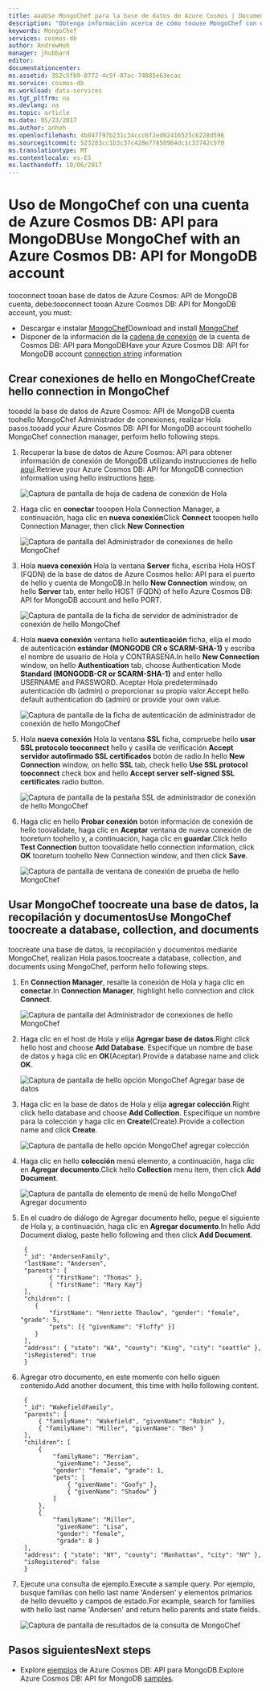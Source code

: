 ```yaml
---
title: aaaUse MongoChef para la base de datos de Azure Cosmos | Documentos de Microsoft
description: "Obtenga información acerca de cómo toouse MongoChef con una base de datos de Azure Cosmos: API de MongoDB cuenta"
keywords: MongoChef
services: cosmos-db
author: AndrewHoh
manager: jhubbard
editor: 
documentationcenter: 
ms.assetid: 352c5fb9-8772-4c5f-87ac-74885e63ecac
ms.service: cosmos-db
ms.workload: data-services
ms.tgt_pltfrm: na
ms.devlang: na
ms.topic: article
ms.date: 05/23/2017
ms.author: anhoh
ms.openlocfilehash: 4b047797b231c34ccc6f2ed02416525c6228d596
ms.sourcegitcommit: 523283cc1b3c37c428e77850964dc1c33742c5f0
ms.translationtype: MT
ms.contentlocale: es-ES
ms.lasthandoff: 10/06/2017
---
```

# <a name="use-mongochef-with-an-azure-cosmos-db-api-for-mongodb-account"></a><span data-ttu-id="63abc-104">Uso de MongoChef con una cuenta de Azure Cosmos DB: API para MongoDB</span><span class="sxs-lookup"><span data-stu-id="63abc-104">Use MongoChef with an Azure Cosmos DB: API for MongoDB account</span></span>

<span data-ttu-id="63abc-105">tooconnect tooan base de datos de Azure Cosmos: API de MongoDB cuenta, debe:</span><span class="sxs-lookup"><span data-stu-id="63abc-105">tooconnect tooan Azure Cosmos DB: API for MongoDB account, you must:</span></span>

* <span data-ttu-id="63abc-106">Descargar e instalar [MongoChef](http://3t.io/mongochef)</span><span class="sxs-lookup"><span data-stu-id="63abc-106">Download and install [MongoChef](http://3t.io/mongochef)</span></span>
* <span data-ttu-id="63abc-107">Disponer de la información de la [cadena de conexión](connect-mongodb-account.md) de la cuenta de Cosmos DB: API para MongoDB</span><span class="sxs-lookup"><span data-stu-id="63abc-107">Have your Azure Cosmos DB: API for MongoDB account [connection string](connect-mongodb-account.md) information</span></span>

## <a name="create-hello-connection-in-mongochef"></a><span data-ttu-id="63abc-108">Crear conexiones de hello en MongoChef</span><span class="sxs-lookup"><span data-stu-id="63abc-108">Create hello connection in MongoChef</span></span>
<span data-ttu-id="63abc-109">tooadd la base de datos de Azure Cosmos: API de MongoDB cuenta toohello MongoChef Administrador de conexiones, realizar Hola pasos.</span><span class="sxs-lookup"><span data-stu-id="63abc-109">tooadd your Azure Cosmos DB: API for MongoDB account toohello MongoChef connection manager, perform hello following steps.</span></span>

1. <span data-ttu-id="63abc-110">Recuperar la base de datos de Azure Cosmos: API para obtener información de conexión de MongoDB utilizando instrucciones de hello [aquí](connect-mongodb-account.md).</span><span class="sxs-lookup"><span data-stu-id="63abc-110">Retrieve your Azure Cosmos DB: API for MongoDB connection information using hello instructions [here](connect-mongodb-account.md).</span></span>

    ![Captura de pantalla de hoja de cadena de conexión de Hola](./media/mongodb-mongochef/ConnectionStringBlade.png)
2. <span data-ttu-id="63abc-112">Haga clic en **conectar** tooopen Hola Connection Manager, a continuación, haga clic en **nueva conexión**</span><span class="sxs-lookup"><span data-stu-id="63abc-112">Click **Connect** tooopen hello Connection Manager, then click **New Connection**</span></span>

    ![Captura de pantalla del Administrador de conexiones de hello MongoChef](./media/mongodb-mongochef/ConnectionManager.png)
3. <span data-ttu-id="63abc-114">Hola **nueva conexión** Hola la ventana **Server** ficha, escriba Hola HOST (FQDN) de la base de datos de Azure Cosmos hello: API para el puerto de hello y cuenta de MongoDB.</span><span class="sxs-lookup"><span data-stu-id="63abc-114">In hello **New Connection** window, on hello **Server** tab, enter hello HOST (FQDN) of hello Azure Cosmos DB: API for MongoDB account and hello PORT.</span></span>

    ![Captura de pantalla de la ficha de servidor de administrador de conexión de hello MongoChef](./media/mongodb-mongochef/ConnectionManagerServerTab.png)
4. <span data-ttu-id="63abc-116">Hola **nueva conexión** ventana hello **autenticación** ficha, elija el modo de autenticación **estándar (MONGODB CR o SCARM-SHA-1)** y escriba el nombre de usuario de Hola y CONTRASEÑA.</span><span class="sxs-lookup"><span data-stu-id="63abc-116">In hello **New Connection** window, on hello **Authentication** tab, choose Authentication Mode **Standard (MONGODB-CR or SCARM-SHA-1)** and enter hello USERNAME and PASSWORD.</span></span>  <span data-ttu-id="63abc-117">Aceptar Hola predeterminado autenticación db (admin) o proporcionar su propio valor.</span><span class="sxs-lookup"><span data-stu-id="63abc-117">Accept hello default authentication db (admin) or provide your own value.</span></span>

    ![Captura de pantalla de la ficha de autenticación de administrador de conexión de hello MongoChef](./media/mongodb-mongochef/ConnectionManagerAuthenticationTab.png)
5. <span data-ttu-id="63abc-119">Hola **nueva conexión** Hola la ventana **SSL** ficha, compruebe hello **usar SSL protocolo tooconnect** hello y casilla de verificación **Accept servidor autofirmado SSL certificados** botón de radio.</span><span class="sxs-lookup"><span data-stu-id="63abc-119">In hello **New Connection** window, on hello **SSL** tab, check hello **Use SSL protocol tooconnect** check box and hello **Accept server self-signed SSL certificates** radio button.</span></span>

    ![Captura de pantalla de la pestaña SSL de administrador de conexión de hello MongoChef](./media/mongodb-mongochef/ConnectionManagerSSLTab.png)
6. <span data-ttu-id="63abc-121">Haga clic en hello **Probar conexión** botón información de conexión de hello toovalidate, haga clic en **Aceptar** ventana de nueva conexión de tooreturn toohello y, a continuación, haga clic en **guardar**.</span><span class="sxs-lookup"><span data-stu-id="63abc-121">Click hello **Test Connection** button toovalidate hello connection information, click **OK** tooreturn toohello New Connection window, and then click **Save**.</span></span>

    ![Captura de pantalla de ventana de conexión de prueba de hello MongoChef](./media/mongodb-mongochef/TestConnectionResults.png)

## <a name="use-mongochef-toocreate-a-database-collection-and-documents"></a><span data-ttu-id="63abc-123">Usar MongoChef toocreate una base de datos, la recopilación y documentos</span><span class="sxs-lookup"><span data-stu-id="63abc-123">Use MongoChef toocreate a database, collection, and documents</span></span>
<span data-ttu-id="63abc-124">toocreate una base de datos, la recopilación y documentos mediante MongoChef, realizan Hola pasos.</span><span class="sxs-lookup"><span data-stu-id="63abc-124">toocreate a database, collection, and documents using MongoChef, perform hello following steps.</span></span>

1. <span data-ttu-id="63abc-125">En **Connection Manager**, resalte la conexión de Hola y haga clic en **conectar**.</span><span class="sxs-lookup"><span data-stu-id="63abc-125">In **Connection Manager**, highlight hello connection and click **Connect**.</span></span>

    ![Captura de pantalla del Administrador de conexiones de hello MongoChef](./media/mongodb-mongochef/ConnectToAccount.png)
2. <span data-ttu-id="63abc-127">Haga clic en el host de Hola y elija **Agregar base de datos**.</span><span class="sxs-lookup"><span data-stu-id="63abc-127">Right click hello host and choose **Add Database**.</span></span>  <span data-ttu-id="63abc-128">Especifique un nombre de base de datos y haga clic en **OK**(Aceptar).</span><span class="sxs-lookup"><span data-stu-id="63abc-128">Provide a database name and click **OK**.</span></span>

    ![Captura de pantalla de hello opción MongoChef Agregar base de datos](./media/mongodb-mongochef/AddDatabase1.png)
3. <span data-ttu-id="63abc-130">Haga clic en la base de datos de Hola y elija **agregar colección**.</span><span class="sxs-lookup"><span data-stu-id="63abc-130">Right click hello database and choose **Add Collection**.</span></span>  <span data-ttu-id="63abc-131">Especifique un nombre para la colección y haga clic en **Create**(Create).</span><span class="sxs-lookup"><span data-stu-id="63abc-131">Provide a collection name and click **Create**.</span></span>

    ![Captura de pantalla de hello opción MongoChef agregar colección](./media/mongodb-mongochef/AddCollection.png)
4. <span data-ttu-id="63abc-133">Haga clic en hello **colección** menú elemento, a continuación, haga clic en **Agregar documento**.</span><span class="sxs-lookup"><span data-stu-id="63abc-133">Click hello **Collection** menu item, then click **Add Document**.</span></span>

    ![Captura de pantalla de elemento de menú de hello MongoChef Agregar documento](./media/mongodb-mongochef/AddDocument1.png)
5. <span data-ttu-id="63abc-135">En el cuadro de diálogo de Agregar documento hello, pegue el siguiente de Hola y, a continuación, haga clic en **Agregar documento**.</span><span class="sxs-lookup"><span data-stu-id="63abc-135">In hello Add Document dialog, paste hello following and then click **Add Document**.</span></span>

        {
        "_id": "AndersenFamily",
        "lastName": "Andersen",
        "parents": [
               { "firstName": "Thomas" },
               { "firstName": "Mary Kay"}
        ],
        "children": [
           {
               "firstName": "Henriette Thaulow", "gender": "female", "grade": 5,
               "pets": [{ "givenName": "Fluffy" }]
           }
        ],
        "address": { "state": "WA", "county": "King", "city": "seattle" },
        "isRegistered": true
        }
6. <span data-ttu-id="63abc-136">Agregar otro documento, en este momento con hello siguen contenido.</span><span class="sxs-lookup"><span data-stu-id="63abc-136">Add another document, this time with hello following content.</span></span>

        {
        "_id": "WakefieldFamily",
        "parents": [
            { "familyName": "Wakefield", "givenName": "Robin" },
            { "familyName": "Miller", "givenName": "Ben" }
        ],
        "children": [
            {
                "familyName": "Merriam",
                 "givenName": "Jesse",
                "gender": "female", "grade": 1,
                "pets": [
                    { "givenName": "Goofy" },
                    { "givenName": "Shadow" }
                ]
            },
            {
                "familyName": "Miller",
                 "givenName": "Lisa",
                 "gender": "female",
                 "grade": 8 }
        ],
        "address": { "state": "NY", "county": "Manhattan", "city": "NY" },
        "isRegistered": false
        }
7. <span data-ttu-id="63abc-137">Ejecute una consulta de ejemplo.</span><span class="sxs-lookup"><span data-stu-id="63abc-137">Execute a sample query.</span></span> <span data-ttu-id="63abc-138">Por ejemplo, busque familias con hello last name 'Andersen' y elementos primarios de hello devuelto y campos de estado.</span><span class="sxs-lookup"><span data-stu-id="63abc-138">For example, search for families with hello last name 'Andersen' and return hello parents and state fields.</span></span>

    ![Captura de pantalla de resultados de la consulta de MongoChef](./media/mongodb-mongochef/QueryDocument1.png)

## <a name="next-steps"></a><span data-ttu-id="63abc-140">Pasos siguientes</span><span class="sxs-lookup"><span data-stu-id="63abc-140">Next steps</span></span>
* <span data-ttu-id="63abc-141">Explore [ejemplos](mongodb-samples.md) de Azure Cosmos DB: API para MongoDB.</span><span class="sxs-lookup"><span data-stu-id="63abc-141">Explore Azure Cosmos DB: API for MongoDB [samples](mongodb-samples.md).</span></span>
